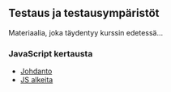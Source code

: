 ## Testaus ja testausympäristöt

Materiaalia, joka täydentyy kurssin edetessä...

### JavaScript kertausta

- [Johdanto](../js/johdanto.html)
- [JS alkeita](../js/alkeita.html)

